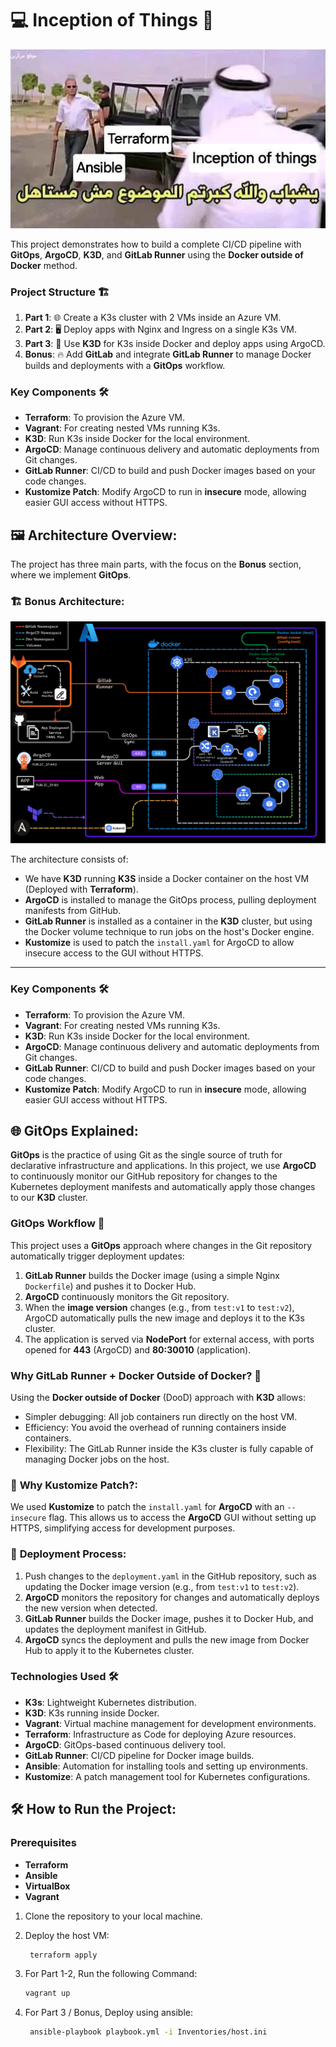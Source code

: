 # 💻 **Inception of Things** 🚀

![meme](https://github.com/chahid001/42Inception-of-Things/blob/main/assets/meme.webp)



This project demonstrates how to build a complete CI/CD pipeline with **GitOps**, **ArgoCD**, **K3D**, and **GitLab Runner** using the **Docker outside of Docker** method.


### Project Structure 🏗️

1. **Part 1**: 🌐 Create a K3s cluster with 2 VMs inside an Azure VM.
2. **Part 2**: 🖥️ Deploy apps with Nginx and Ingress on a single K3s VM.
3. **Part 3**: 🐳 Use **K3D** for K3s inside Docker and deploy apps using ArgoCD.
4. **Bonus**: 🔥 Add **GitLab** and integrate **GitLab Runner** to manage Docker builds and deployments with a **GitOps** workflow.

### Key Components 🛠️

- **Terraform**: To provision the Azure VM.
- **Vagrant**: For creating nested VMs running K3s.
- **K3D**: Run K3s inside Docker for the local environment.
- **ArgoCD**: Manage continuous delivery and automatic deployments from Git changes.
- **GitLab Runner**: CI/CD to build and push Docker images based on your code changes.
- **Kustomize Patch**: Modify ArgoCD to run in **insecure** mode, allowing easier GUI access without HTTPS.

## 🖼️ **Architecture Overview**:
The project has three main parts, with the focus on the **Bonus** section, where we implement **GitOps**.
### 🏗️ Bonus Architecture:

![](https://github.com/chahid001/42Inception-of-Things/blob/main/assets/archi-land.png)

The architecture consists of:
- We have **K3D** running **K3S** inside a Docker container on the host VM (Deployed with **Terraform**).
- **ArgoCD** is installed to manage the GitOps process, pulling deployment manifests from GitHub.
- **GitLab Runner** is installed as a container in the **K3D** cluster, but using the Docker volume technique to run jobs on the host's Docker engine.
- **Kustomize** is used to patch the `install.yaml` for ArgoCD to allow insecure access to the GUI without HTTPS.
---

### Key Components 🛠️

- **Terraform**: To provision the Azure VM.
- **Vagrant**: For creating nested VMs running K3s.
- **K3D**: Run K3s inside Docker for the local environment.
- **ArgoCD**: Manage continuous delivery and automatic deployments from Git changes.
- **GitLab Runner**: CI/CD to build and push Docker images based on your code changes.
- **Kustomize Patch**: Modify ArgoCD to run in **insecure** mode, allowing easier GUI access without HTTPS.

## 🌐 **GitOps Explained**:
**GitOps** is the practice of using Git as the single source of truth for declarative infrastructure and applications. In this project, we use **ArgoCD** to continuously monitor our GitHub repository for changes to the Kubernetes deployment manifests and automatically apply those changes to our **K3D** cluster.

### GitOps Workflow 🚀

This project uses a **GitOps** approach where changes in the Git repository automatically trigger deployment updates:

1. **GitLab Runner** builds the Docker image (using a simple Nginx `Dockerfile`) and pushes it to Docker Hub.
2. **ArgoCD** continuously monitors the Git repository.
3. When the **image version** changes (e.g., from `test:v1` to `test:v2`), ArgoCD automatically pulls the new image and deploys it to the K3s cluster.
4. The application is served via **NodePort** for external access, with ports opened for **443** (ArgoCD) and **80:30010** (application).

### Why GitLab Runner + Docker Outside of Docker? 🤔

Using the **Docker outside of Docker** (DooD) approach with **K3D** allows:
- Simpler debugging: All job containers run directly on the host VM.
- Efficiency: You avoid the overhead of running containers inside containers.
- Flexibility: The GitLab Runner inside the K3s cluster is fully capable of managing Docker jobs on the host.

### 📜 **Why Kustomize Patch?**:
We used **Kustomize** to patch the `install.yaml` for **ArgoCD** with an `--insecure` flag. This allows us to access the **ArgoCD** GUI without setting up HTTPS, simplifying access for development purposes.

### 🚀 **Deployment Process**:
1. Push changes to the `deployment.yaml` in the GitHub repository, such as updating the Docker image version (e.g., from `test:v1` to `test:v2`).
2. **ArgoCD** monitors the repository for changes and automatically deploys the new version when detected.
3. **GitLab Runner** builds the Docker image, pushes it to Docker Hub, and updates the deployment manifest in GitHub.
4. **ArgoCD** syncs the deployment and pulls the new image from Docker Hub to apply it to the Kubernetes cluster.

### Technologies Used 🛠️

- **K3s**: Lightweight Kubernetes distribution.
- **K3D**: K3s running inside Docker.
- **Vagrant**: Virtual machine management for development environments.
- **Terraform**: Infrastructure as Code for deploying Azure resources.
- **ArgoCD**: GitOps-based continuous delivery tool.
- **GitLab Runner**: CI/CD pipeline for Docker image builds.
- **Ansible**: Automation for installing tools and setting up environments.
- **Kustomize**: A patch management tool for Kubernetes configurations.

## 🛠️ **How to Run the Project**:

### Prerequisites

  -  **Terraform** 
  -  **Ansible**
  -  **VirtualBox**
  -  **Vagrant**

1. Clone the repository to your local machine.
2. Deploy the host VM:
   
   ```bash
    terraform apply
   ```
4. For Part 1-2, Run the following Command:
   
    ``` bash
    vagrant up
   ```
6. For Part 3 / Bonus, Deploy using ansible:
   
   ``` bash
    ansible-playbook playbook.yml -i Inventories/host.ini
   ```
